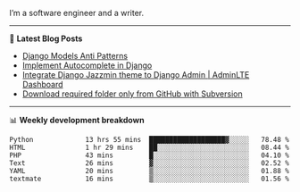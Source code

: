 I’m a software engineer and a writer.

-------

📕 **Latest Blog Posts**
<!-- BLOG-POST-LIST:START -->
- [Django Models Anti Patterns](https://dev.to/thearjun/django-models-anti-patterns-1ma1)
- [Implement Autocomplete in Django](https://dev.to/thearjun/implement-autocomplete-in-django-3h20)
- [Integrate Django Jazzmin theme to Django Admin | AdminLTE Dashboard](https://dev.to/thearjun/integrate-django-jazzmin-theme-to-django-admin-adminlte-dashboard-5aao)
- [Download required folder only from GitHub with Subversion](https://dev.to/thearjun/download-required-folder-only-from-github-with-subversion-2gpc)
<!-- BLOG-POST-LIST:END -->

-------

📊 **Weekly development breakdown**
<!--START_SECTION:waka-->

```text
Python             13 hrs 55 mins  ███████████████████▓░░░░░   78.48 %
HTML               1 hr 29 mins    ██░░░░░░░░░░░░░░░░░░░░░░░   08.44 %
PHP                43 mins         █░░░░░░░░░░░░░░░░░░░░░░░░   04.10 %
Text               26 mins         ▓░░░░░░░░░░░░░░░░░░░░░░░░   02.52 %
YAML               20 mins         ▒░░░░░░░░░░░░░░░░░░░░░░░░   01.88 %
textmate           16 mins         ▒░░░░░░░░░░░░░░░░░░░░░░░░   01.56 %
```

<!--END_SECTION:waka-->
<img src='https://profile-counter.glitch.me/thearjun/count.svg' width='0px'>
